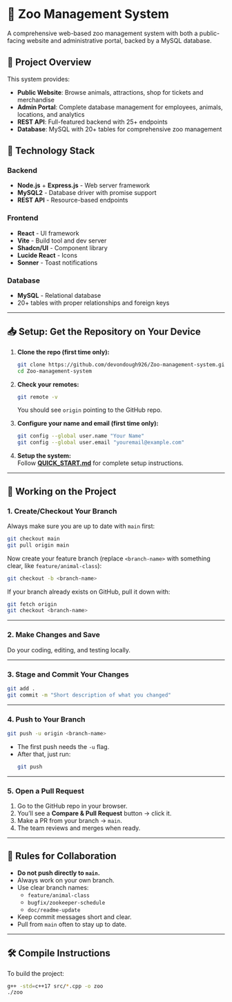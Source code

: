 # 🦁 Zoo Management System

A comprehensive web-based zoo management system with both a public-facing website and administrative portal, backed by a MySQL database.

## 🎯 Project Overview

This system provides:

- **Public Website**: Browse animals, attractions, shop for tickets and merchandise
- **Admin Portal**: Complete database management for employees, animals, locations, and analytics
- **REST API**: Full-featured backend with 25+ endpoints
- **Database**: MySQL with 20+ tables for comprehensive zoo management

## 🔧 Technology Stack

### Backend

- **Node.js** + **Express.js** - Web server framework
- **MySQL2** - Database driver with promise support
- **REST API** - Resource-based endpoints

### Frontend

- **React** - UI framework
- **Vite** - Build tool and dev server
- **Shadcn/UI** - Component library
- **Lucide React** - Icons
- **Sonner** - Toast notifications

### Database

- **MySQL** - Relational database
- 20+ tables with proper relationships and foreign keys

---

## 📥 Setup: Get the Repository on Your Device

1. **Clone the repo (first time only):**

   ```bash
   git clone https://github.com/devondough926/Zoo-management-system.git
   cd Zoo-management-system
   ```

2. **Check your remotes:**

   ```bash
   git remote -v
   ```

   You should see `origin` pointing to the GitHub repo.

3. **Configure your name and email (first time only):**

   ```bash
   git config --global user.name "Your Name"
   git config --global user.email "youremail@example.com"
   ```

4. **Setup the system:**  
   Follow **[QUICK_START.md](QUICK_START.md)** for complete setup instructions.

---

## 🌱 Working on the Project

### 1. Create/Checkout Your Branch

Always make sure you are up to date with `main` first:

```bash
git checkout main
git pull origin main
```

Now create your feature branch (replace `<branch-name>` with something clear, like `feature/animal-class`):

```bash
git checkout -b <branch-name>
```

If your branch already exists on GitHub, pull it down with:

```bash
git fetch origin
git checkout <branch-name>
```

---

### 2. Make Changes and Save

Do your coding, editing, and testing locally.

---

### 3. Stage and Commit Your Changes

```bash
git add .
git commit -m "Short description of what you changed"
```

---

### 4. Push to Your Branch

```bash
git push -u origin <branch-name>
```

- The first push needs the `-u` flag.
- After that, just run:
  ```bash
  git push
  ```

---

### 5. Open a Pull Request

1. Go to the GitHub repo in your browser.
2. You’ll see a **Compare & Pull Request** button → click it.
3. Make a PR from your branch → `main`.
4. The team reviews and merges when ready.

---

## 🔑 Rules for Collaboration

- **Do not push directly to `main`.**
- Always work on your own branch.
- Use clear branch names:
  - `feature/animal-class`
  - `bugfix/zookeeper-schedule`
  - `doc/readme-update`
- Keep commit messages short and clear.
- Pull from `main` often to stay up to date.

---

## 🛠️ Compile Instructions

To build the project:

```bash
g++ -std=c++17 src/*.cpp -o zoo
./zoo
```
